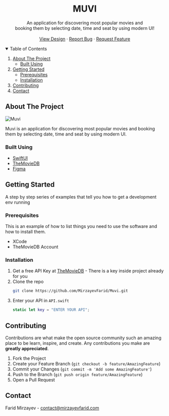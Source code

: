 <h1 align="center" >MUVI</h1>
 <p align="center">
    An application for discovering most popular movies and </br>booking them by selecting date, time and seat by using modern UI!
    <br />
    <br />
    <a href="https://www.figma.com/file/Dd2Fjz2ANyuqYDkFOfNthb/Prandana-Movie?node-id=0%3A4">View Design</a>
    ·
    <a href="https://github.com/MirzayevFarid/Muvi/issues">Report Bug</a>
    ·
    <a href="https://github.com/MirzayevFarid/Muvi/issues">Request Feature</a>
  </p>



<!-- TABLE OF CONTENTS -->
<details open="open">
  <summary>Table of Contents</summary>
  <ol>
    <li>
      <a href="#about-the-project">About The Project</a>
      <ul>
        <li><a href="#built-using">Built Using</a></li>
      </ul>
    </li>
    <li>
      <a href="#getting-started">Getting Started</a>
      <ul>
        <li><a href="#prerequisites">Prerequisites</a></li>
        <li><a href="#installation">Installation</a></li>
      </ul>
    </li>
    <li><a href="#contributing">Contributing</a></li>
    <li><a href="#contact">Contact</a></li>
  </ol>
</details>



<!-- ABOUT THE PROJECT -->
## About The Project

![Muvi](https://user-images.githubusercontent.com/29518613/127533196-061855af-b2d5-48a6-abb3-09aaf6c3d907.png)

Muvi is an application for discovering most popular movies and booking them by selecting date, time and seat by using modern UI.

### Built Using

* [SwiftUI](https://developer.apple.com/xcode/swiftui/)
* [TheMovieDB](https://www.themoviedb.org/)
* [Figma](https://www.figma.com/)


<!-- GETTING STARTED -->
## Getting Started

A step by step series of examples that tell you how to get a development env running

### Prerequisites

This is an example of how to list things you need to use the software and how to install them.
* XCode
* TheMovieDB Account

### Installation

1. Get a free API Key at [TheMovieDB](https://www.themoviedb.org/login) - There is a key inside project already for you
2. Clone the repo
   ```sh
   git clone https://github.com/MirzayevFarid/Muvi.git
   ```
3. Enter your API in `API.swift`
   ```SWIFT
   static let key = "ENTER YOUR API";
   ```

<!-- CONTRIBUTING -->
## Contributing

Contributions are what make the open source community such an amazing place to be learn, inspire, and create. Any contributions you make are **greatly appreciated**.

1. Fork the Project
2. Create your Feature Branch (`git checkout -b feature/AmazingFeature`)
3. Commit your Changes (`git commit -m 'Add some AmazingFeature'`)
4. Push to the Branch (`git push origin feature/AmazingFeature`)
5. Open a Pull Request


<!-- CONTACT -->
## Contact

Farid Mirzayev - contact@mirzayevfarid.com
